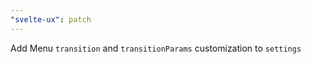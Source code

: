 ```yaml
---
"svelte-ux": patch
---
```


Add Menu `transition` and `transitionParams` customization to `settings`
